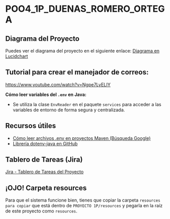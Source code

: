# POO4_1P_DUENAS_ROMERO_ORTEGA

## Diagrama del Proyecto
Puedes ver el diagrama del proyecto en el siguiente enlace: [Diagrama en Lucidchart](https://lucid.app/lucidchart/7d5b5954-47b4-40fc-841c-178a1c0f842b/edit?viewport_loc=-1266%2C-76%2C2576%2C1290%2CHWEp-vi-RSFO&invitationId=inv_57f22e96-9c0e-4b56-97c8-1871544f12eb)

## Tutorial para crear el manejador de correos:
https://www.youtube.com/watch?v=Ngpe7LyELIY

**Cómo leer variables del `.env` en Java:**
- Se utiliza la clase `EnvReader` en el paquete `services` para acceder a las variables de entorno de forma segura y centralizada.

## Recursos útiles

- [Cómo leer archivos .env en proyectos Maven (Búsqueda Google)](https://www.google.com/search?q=como+leer+los+archvios+de+un+.env+file+en+maven%3F)
- [Librería dotenv-java en GitHub](https://github.com/cdimascio/dotenv-java)

## Tablero de Tareas (Jira)
[Jira - Tablero de Tareas del Proyecto](https://espol-team-i8r9u34a.atlassian.net/jira/software/projects/OPS/boards/1?jql=assignee%20%3D%20712020%3A81ed6eb9-98e6-4f22-8d8f-1ee229fb5124)

## ¡OJO! Carpeta resources

Para que el sistema funcione bien, tienes que copiar la carpeta `resources para copiar` que está dentro de `PROYECTO 1P/resources` y pegarla en la raíz de este proyecto como `resources`.